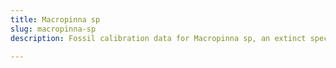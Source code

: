 ```yaml
---
title: Macropinna sp
slug: macropinna-sp
description: Fossil calibration data for Macropinna sp, an extinct species of fish. Includes taxonomy authority and locality references, and cross-references to living taxa.

---
```

